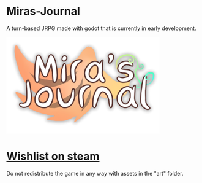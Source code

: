# Miras-Journal
A turn-based JRPG made with godot that is currently in early development.

<img src="https://github.com/RaiHormo/Miras-Journal/blob/main/art/Branding/logo.png" width="400">

# [Wishlist on steam](https://store.steampowered.com/app/4059970?snr=5000_5100__)

Do not redistribute the game in any way with assets in the "art" folder.
